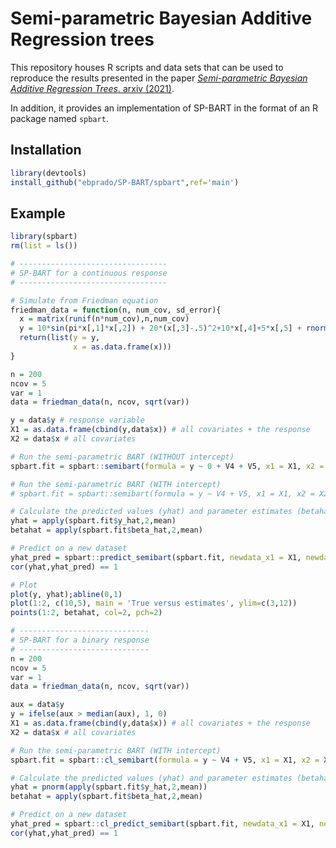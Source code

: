 # Semi-parametric Bayesian Additive Regression trees
This repository houses R scripts and data sets that can be used to reproduce the results presented in the paper [_Semi-parametric Bayesian Additive Regression Trees_. arxiv (2021)](https://arxiv.org/abs/2108.07636).

In addition, it provides an implementation of SP-BART in the format of an R package named ```spbart```.

## Installation
``` r
library(devtools)
install_github("ebprado/SP-BART/spbart",ref='main')
```
## Example
``` r
library(spbart)
rm(list = ls())

# ---------------------------------
# SP-BART for a continuous response
# ---------------------------------

# Simulate from Friedman equation
friedman_data = function(n, num_cov, sd_error){
  x = matrix(runif(n*num_cov),n,num_cov)
  y = 10*sin(pi*x[,1]*x[,2]) + 20*(x[,3]-.5)^2+10*x[,4]+5*x[,5] + rnorm(n, sd=sd_error)
  return(list(y = y,
              x = as.data.frame(x)))
}

n = 200
ncov = 5
var = 1
data = friedman_data(n, ncov, sqrt(var))

y = data$y # response variable
X1 = as.data.frame(cbind(y,data$x)) # all covariates + the response
X2 = data$x # all covariates

# Run the semi-parametric BART (WITHOUT intercept)
spbart.fit = spbart::semibart(formula = y ~ 0 + V4 + V5, x1 = X1, x2 = X2, ntrees = 10, nburn = 2000, npost = 1000)

# Run the semi-parametric BART (WITH intercept)
# spbart.fit = spbart::semibart(formula = y ~ V4 + V5, x1 = X1, x2 = X2, ntrees = 10, nburn = 2000, npost = 1000)

# Calculate the predicted values (yhat) and parameter estimates (betahat)
yhat = apply(spbart.fit$y_hat,2,mean)
betahat = apply(spbart.fit$beta_hat,2,mean)

# Predict on a new dataset
yhat_pred = spbart::predict_semibart(spbart.fit, newdata_x1 = X1, newdata_x2 = X2, type = 'mean')
cor(yhat,yhat_pred) == 1

# Plot 
plot(y, yhat);abline(0,1)
plot(1:2, c(10,5), main = 'True versus estimates', ylim=c(3,12))
points(1:2, betahat, col=2, pch=2)

# -----------------------------
# SP-BART for a binary response
# -----------------------------
n = 200
ncov = 5
var = 1
data = friedman_data(n, ncov, sqrt(var))

aux = data$y
y = ifelse(aux > median(aux), 1, 0)
X1 = as.data.frame(cbind(y,data$x)) # all covariates + the response
X2 = data$x # all covariates

# Run the semi-parametric BART (WITH intercept)
spbart.fit = spbart::cl_semibart(formula = y ~ V4 + V5, x1 = X1, x2 = X2, ntrees = 1, nburn = 2000, npost = 1000)

# Calculate the predicted values (yhat) and parameter estimates (betahat)
yhat = pnorm(apply(spbart.fit$y_hat,2,mean))
betahat = apply(spbart.fit$beta_hat,2,mean)

# Predict on a new dataset
yhat_pred = spbart::cl_predict_semibart(spbart.fit, newdata_x1 = X1, newdata_x2 = X2, type = 'mean')
cor(yhat,yhat_pred) == 1
```
